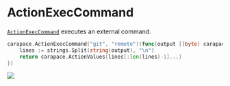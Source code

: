 # ActionExecCommand

[`ActionExecCommand`] executes an external command.

```go
carapace.ActionExecCommand("git", "remote")(func(output []byte) carapace.Action {
	lines := strings.Split(string(output), "\n")
	return carapace.ActionValues(lines[:len(lines)-1]...)
})
```

![](./actionExecCommand.cast)

[`ActionExecCommand`]:https://pkg.go.dev/github.com/carapace-sh/carapace#ActionExecCommand
